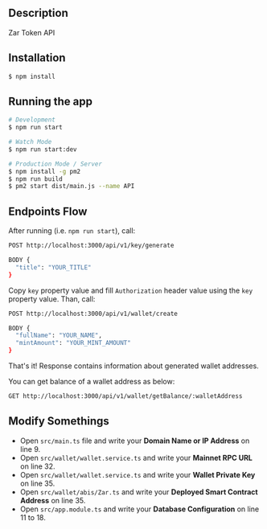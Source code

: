 ## Description

Zar Token API

## Installation

```bash
$ npm install
```

## Running the app

```bash
# Development
$ npm run start

# Watch Mode
$ npm run start:dev

# Production Mode / Server
$ npm install -g pm2
$ npm run build
$ pm2 start dist/main.js --name API
```

## Endpoints Flow

After running (i.e. `npm run start`), call:

```bash
POST http://localhost:3000/api/v1/key/generate

BODY {
  "title": "YOUR_TITLE"
}
```

Copy `key` property value and fill `Authorization` header value using the `key` property value.
Than, call:

```bash
POST http://localhost:3000/api/v1/wallet/create

BODY {
  "fullName": "YOUR_NAME",
  "mintAmount": "YOUR_MINT_AMOUNT"
}
```

That's it!
Response contains information about generated wallet addresses.

You can get balance of a wallet address as below:

```bash
GET http://localhost:3000/api/v1/wallet/getBalance/:walletAddress
```

## Modify Somethings

- Open `src/main.ts` file and write your **Domain Name or IP Address** on line 9.
- Open `src/wallet/wallet.service.ts` and write your **Mainnet RPC URL** on line 32.
- Open `src/wallet/wallet.service.ts` and write your **Wallet Private Key** on line 35.
- Open `src/wallet/abis/Zar.ts` and write your **Deployed Smart Contract Address** on line 35.
- Open `src/app.module.ts` and write your **Database Configuration** on line 11 to 18.
